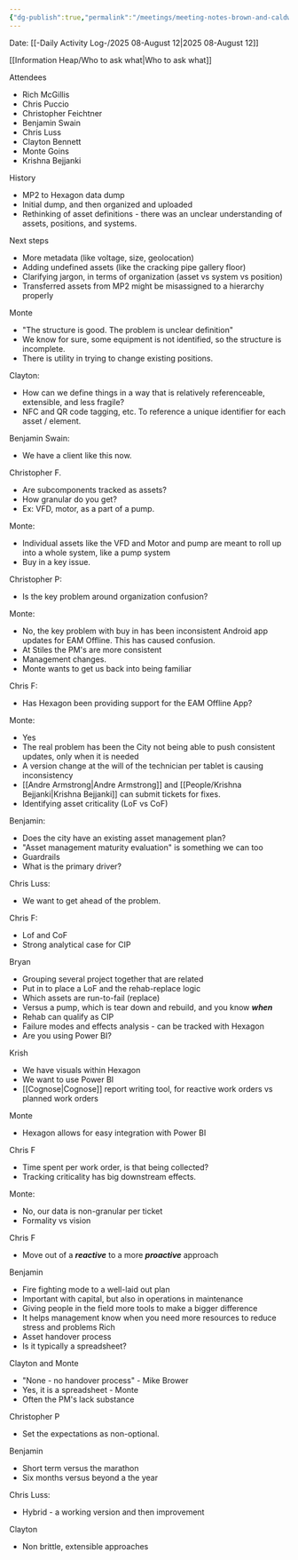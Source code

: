 ```yaml
---
{"dg-publish":true,"permalink":"/meetings/meeting-notes-brown-and-caldwell-12-aug-2025/","noteIcon":"","created":"2025-08-12T09:31:47.268-05:00"}
---
```


Date: [[-Daily Activity Log-/2025 08-August 12\|2025 08-August 12]]

[[Information Heap/Who to ask what\|Who to ask what]]

Attendees
- Rich McGillis
- Chris Puccio
- Christopher Feichtner
- Benjamin Swain
- Chris Luss
- Clayton Bennett
- Monte Goins
- Krishna Bejjanki

History
- MP2 to Hexagon data dump
- Initial dump, and then organized and uploaded
- Rethinking of asset definitions - there was an unclear understanding of assets, positions, and systems.

Next steps
- More metadata (like voltage, size, geolocation)
- Adding undefined assets (like the cracking pipe gallery floor)
- Clarifying jargon, in terms of organization (asset vs system vs position)
- Transferred assets from MP2 might be misassigned to a hierarchy properly

Monte
- "The structure is good. The problem is unclear definition"
- We know for sure, some equipment is not identified, so the structure is incomplete.
- There is utility in trying to change existing positions.

Clayton:
- How can we define things in a way that is relatively referenceable, extensible, and less fragile?
- NFC and QR code tagging, etc. To reference a unique identifier for each asset / element.

Benjamin Swain:
- We have a client like this now.

Christopher F.
- Are subcomponents tracked as assets?
- How granular do you get?
- Ex: VFD, motor, as a part of a pump.

Monte:
- Individual assets like the VFD and Motor and pump are meant to roll up into a whole system, like a pump system
- Buy in a key issue.

Christopher P:
- Is the key problem around organization confusion?

Monte:
- No, the key problem with buy in has been inconsistent Android app updates for EAM Offline. This has caused confusion.
- At Stiles the PM's are more consistent
- Management changes.
- Monte wants to get us back into being familiar

Chris F:
- Has Hexagon been providing support for the EAM Offline App?

Monte:
- Yes
- The real problem has been the City not being able to push consistent updates, only when it is needed
- A version change at the will of the technician per tablet is causing inconsistency
- [[Andre Armstrong\|Andre Armstrong]] and [[People/Krishna Bejjanki\|Krishna Bejjanki]] can submit tickets for fixes.
- Identifying asset criticality (LoF vs CoF)

Benjamin:
- Does the city have an existing asset management plan?
- "Asset management maturity evaluation" is something we can too
- Guardrails
- What is the primary driver?

Chris Luss:
- We want to get ahead of the problem.

Chris F:
- Lof and CoF
- Strong analytical case for CIP

Bryan
- Grouping several project together that are related
- Put in to place a LoF and the rehab-replace logic
- Which assets are run-to-fail (replace)
- Versus a pump, which is tear down and rebuild, and you know ***when***
- Rehab can qualify as CIP
- Failure modes and effects analysis - can be tracked with Hexagon
- Are you using Power BI?

Krish
- We have visuals within Hexagon
- We want to use Power BI
- [[Cognose\|Cognose]] report writing tool, for reactive work orders vs planned work orders

Monte
- Hexagon allows for easy integration with Power BI

Chris F
- Time spent per work order, is that being collected?
- Tracking criticality has big downstream effects.

Monte:
- No, our data is non-granular per ticket
- Formality vs vision

Chris F
- Move out of a ***reactive*** to a more ***proactive*** approach

Benjamin
- Fire fighting mode to a well-laid out plan
- Important with capital, but also in operations in maintenance
- Giving people in the field more tools to make a bigger difference
- It helps management know when you need more resources to reduce stress and problems
Rich
- Asset handover process
- Is it typically a spreadsheet?

Clayton and Monte
- "None - no handover process" - Mike Brower
- Yes, it is a spreadsheet - Monte
- Often the PM's lack substance

Christopher P
- Set the expectations as non-optional.

Benjamin
- Short term versus the marathon
- Six months versus beyond a the year

Chris Luss:
- Hybrid - a working version and then improvement

Clayton
- Non brittle, extensible approaches